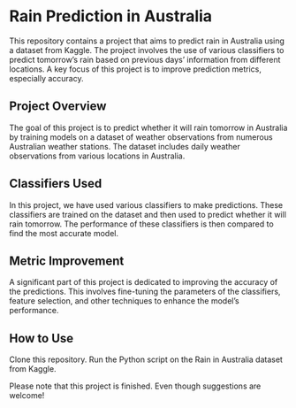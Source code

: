 # Rain Prediction in Australia
This repository contains a project that aims to predict rain in Australia using a dataset from Kaggle. The project involves the use of various classifiers to predict tomorrow’s rain based on previous days’ information from different locations. A key focus of this project is to improve prediction metrics, especially accuracy.

## Project Overview
The goal of this project is to predict whether it will rain tomorrow in Australia by training models on a dataset of weather observations from numerous Australian weather stations. The dataset includes daily weather observations from various locations in Australia.

## Classifiers Used
In this project, we have used various classifiers to make predictions. These classifiers are trained on the dataset and then used to predict whether it will rain tomorrow. The performance of these classifiers is then compared to find the most accurate model.

## Metric Improvement
A significant part of this project is dedicated to improving the accuracy of the predictions. This involves fine-tuning the parameters of the classifiers, feature selection, and other techniques to enhance the model’s performance.

## How to Use
Clone this repository.
Run the Python script on the Rain in Australia dataset from Kaggle.

Please note that this project is finished. Even though suggestions are welcome!
